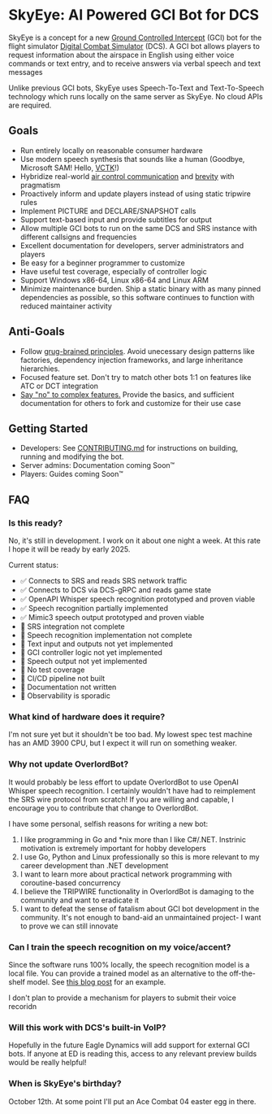 # SkyEye: AI Powered GCI Bot for DCS

SkyEye is a concept for a new [Ground Controlled Intercept](https://en.wikipedia.org/wiki/Ground-controlled_interception) (GCI) bot for the flight simulator [Digital Combat Simulator](https://www.digitalcombatsimulator.com) (DCS). A GCI bot allows players to request information about the airspace in English using either voice commands or text entry, and to receive answers via verbal speech and text messages

Unlike previous GCI bots, SkyEye uses Speech-To-Text and Text-To-Speech technology which runs locally on the same server as SkyEye. No cloud APIs are required.

## Goals

* Run entirely locally on reasonable consumer hardware
* Use modern speech synthesis that sounds like a human (Goodbye, Microsoft SAM! Hello, [VCTK](https://datashare.ed.ac.uk/handle/10283/3443)!)
* Hybridize real-world [air control communication](https://www.alsa.mil/Portals/9/Documents/mttps/acc_2021.pdf) and [brevity](https://rdl.train.army.mil/catalog-ws/view/100.ATSC/5773E259-8F90-4694-97AD-81EFE6B73E63-1414757496033/atp1-02x1.pdf) with pragmatism
* Proactively inform and update players instead of using static tripwire rules
* Implement PICTURE and DECLARE/SNAPSHOT calls
* Support text-based input and provide subtitles for output
* Allow multiple GCI bots to run on the same DCS and SRS instance with different callsigns and frequencies
* Excellent documentation for developers, server administrators and players
* Be easy for a beginner programmer to customize
* Have useful test coverage, especially of controller logic
* Support Windows x86-64, Linux x86-64 and Linux ARM
* Minimize maintenance burden. Ship a static binary with as many pinned dependencies as possible, so this software continues to function with reduced maintainer activity

## Anti-Goals

* Follow [grug-brained principles](https://grugbrain.dev/). Avoid unecessary design patterns like factories, dependency injection frameworks, and large inheritance hierarchies.
* Focused feature set. Don't try to match other bots 1:1 on features like ATC or DCT integration
* [Say "no" to complex features.](https://grugbrain.dev/#grug-on-saying-no) Provide the basics, and sufficient documentation for others to fork and customize for their use case

## Getting Started

* Developers: See [CONTRIBUTING.md](docs/CONTRIBUTING.md) for instructions on building, running and modifying the bot.
* Server admins: Documentation coming Soon™
* Players: Guides coming Soon™

## FAQ

### Is this ready?

No, it's still in development. I work on it about one night a week. At this rate I hope it will be ready by early 2025.

Current status:

- ✅ Connects to SRS and reads SRS network traffic
- ✅ Connects to DCS via DCS-gRPC and reads game state
- ✅ OpenAPI Whisper speech recognition prototyped and proven viable
- ✅ Speech recognition partially implemented
- ✅ Mimic3 speech output prototyped and proven viable
- 🚧 SRS integration not complete
- 🚧 Speech recognition implementation not complete
- 🚧 Text input and outputs not yet implemented
- 🚧 GCI controller logic not yet implemented
- 🚧 Speech output not yet implemented
- 🚧 No test coverage
- 🚧 CI/CD pipeline not built
- 🚧 Documentation not written
- 🚧 Observability is sporadic

### What kind of hardware does it require?

I'm not sure yet but it shouldn't be too bad. My lowest spec test machine has an AMD 3900 CPU, but I expect it will run on something weaker.

### Why not update OverlordBot?

It would probably be less effort to update OverlordBot to use OpenAI Whisper speech recognition. I certainly wouldn't have had to reimplement the SRS wire protocol from scratch! If you are willing and capable, I encourage you to contribute that change to OverlordBot.

I have some personal, selfish reasons for writing a new bot:

1. I like programming in Go and *nix more than I like C#/.NET. Instrinic motivation is extremely important for hobby developers
1. I use Go, Python and Linux professionally so this is more relevant to my career development than .NET development
1. I want to learn more about practical network programming with coroutine-based concurrency
1. I believe the TRIPWIRE functionality in OverlordBot is damaging to the community and want to eradicate it
1. I want to defeat the sense of fatalism about GCI bot development in the community. It's not enough to band-aid an unmaintained project- I want to prove we can still innovate

### Can I train the speech recognition on my voice/accent?

Since the software runs 100% locally, the speech recognition model is a local file. You can provide a trained model as an alternative to the off-the-shelf model. See [this blog post](https://huggingface.co/blog/fine-tune-whisper) for an example.

I don't plan to provide a mechanism for players to submit their voice recoridn

### Will this work with DCS's built-in VoIP?

Hopefully in the future Eagle Dynamics will add support for external GCI bots. If anyone at ED is reading this, access to any relevant preview builds would be really helpful!

### When is SkyEye's birthday?

October 12th. At some point I'll put an Ace Combat 04 easter egg in there.
